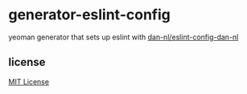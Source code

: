 # generator-eslint-config
yeoman generator that sets up eslint with [dan-nl/eslint-config-dan-nl][eslint-config-dan-nl-url]

## license
[MIT License][mit-license]

[eslint-config-dan-nl-url]: https://github.com/dan-nl/eslint-config-dan-nl
[mit-license]: https://raw.githubusercontent.com/dan-nl/generator-eslint-config/master/license.txt

